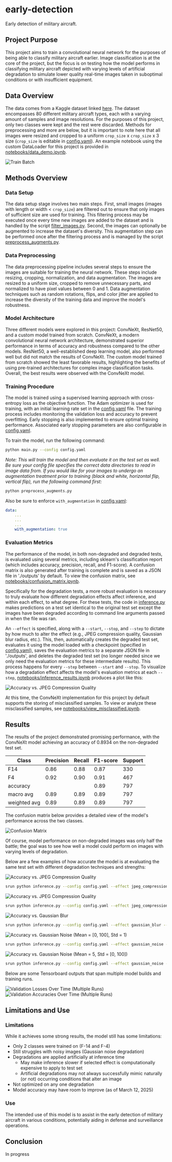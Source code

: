 # early-detection
Early detection of military aircraft.

## Project Purpose
This project aims to train a convolutional neural network for the purposes of being able to classify military aircraft earlier. Image classification is at the core of the project, but the focus is on testing how the model performs in classifying military aircraft depicted with varying levels of artificial degradation to simulate lower quality real-time images taken in suboptimal conditions or with insufficient equipment.

## Data Overview
The data comes from a Kaggle dataset linked [here](https://www.kaggle.com/datasets/a2015003713/militaryaircraftdetectiondataset?resource=download). The dataset encompasses 80 different military aircraft types, each with a varying amount of samples and image resolutions. For the purposes of this project, only two classes were kept and the rest were discarded. Methods for preprocessing and more are below, but it is important to note here that all images were resized and cropped to a uniform `crop_size` x `crop_size` x 3 size (`crop_size` is editable in [config.yaml](config.yaml)). An example notebook using the custom DataLoader for this project is provided in [notebooks/data_demo.ipynb](notebooks/data_demo.ipynb).

![Train Batch](assets/train_batch.png)

## Methods Overview
### Data Setup
The data setup stage involves two main steps. First, small images (images with length or width < `crop_size`) are filtered out to ensure that only images of sufficient size are used for training. This filtering process may be executed once every time new images are added to the dataset and is handled by the script [filter_images.py](filter_images.py). Second, the images can optionally be augmented to increase the dataset's diversity. This augmentation step can be performed once after the filtering process and is managed by the script [preprocess_augments.py](preprocess_augments.py).

### Data Preprocessing
The data preprocessing pipeline includes several steps to ensure the images are suitable for training the neural network. These steps include resizing, cropping, normalization, and data augmentation. The images are resized to a uniform size, cropped to remove unnecessary parts, and normalized to have pixel values between 0 and 1. Data augmentation techniques such as random rotations, flips, and color jitter are applied to increase the diversity of the training data and improve the model's robustness.

### Model Architecture
Three different models were explored in this project: ConvNeXt, ResNet50, and a custom model trained from scratch. ConvNeXt, a modern convolutional neural network architecture, demonstrated superior performance in terms of accuracy and robustness compared to the other models. ResNet50, a well-established deep learning model, also performed well but did not match the results of ConvNeXt. The custom model trained from scratch showed the least favorable results, highlighting the benefits of using pre-trained architectures for complex image classification tasks. Overall, the best results were observed with the ConvNeXt model.

### Training Procedure
The model is trained using a supervised learning approach with cross-entropy loss as the objective function. The Adam optimizer is used for training, with an initial learning rate set in the [config.yaml](config.yaml) file. The training process includes monitoring the validation loss and accuracy to prevent overfitting. Early stopping is also implemented to ensure optimal training performance. Associated early stopping parameters are also configurable in [config.yaml](config.yaml).

To train the model, run the following command:
```bash
python main.py --config config.yaml
```
*Note: This will train the model and then evaluate it on the test set as well. Be sure your config file specifies the correct data directories to read in image data from. If you would like for your images to undergo an augmentation treatment prior to training (black and white, horizontal flip, vertical flip), run the following command first:*
```bash
python preprocess_augments.py
```
Also be sure to enforce `with_augmentation` in [config.yaml](config.yaml):
```yaml
data:
    ...
    ...
    ...
    with_augmentation: true
```

### Evaluation Metrics
The performance of the model, in both non-degraded and degraded tests, is evaluated using several metrics, including sklearn's classification report (which includes accuracy, precision, recall, and F1-score). A confusion matrix is also generated after training is complete and is saved as a JSON file in './outputs' by default. To view the confusion matrix, see [notebooks/confusion_matrix.ipynb](notebooks/confusion_matrix.ipynb).

Specifically for the degradation tests, a more robust evaluation is necessary to truly evaluate how different degradation effects affect inference, and within each effect, to what degree. For these tests, the code in [inference.py](inference.py) makes predictions on a test set identical to the original test set except the images have been degraded according to command line arguments passed in when the file was ran.

An `--effect` is specified, along with a `--start`, `--stop`, and `--step` to dictate by how much to alter the effect (e.g., JPEG compression quality, Gaussian blur radius, etc.). This, then, automatically creates the degraded test set, evaluates it using the model loaded with a checkpoint (specified in [config.yaml](config.yaml)), saves the evaluation metrics to a separate JSON file in './outputs', and deletes the degraded test set (no longer needed since we only need the evaluation metrics for these intermediate results). This process happens for every `--step` between `--start` and `--stop`. To visualize how a degradation effect affects the model's evaluation metrics at each `--step`, [notebooks/inference_results.ipynb](notebooks/inference_results.ipynb) produces a plot like this:

![Accuracy vs. JPEG Compression Quality](assets/acc_effect_graphs/jpeg_compression_quality_1.0_81.0_5_0.8934.png)

At this time, the ConvNeXt implementation for this project by default supports the storing of misclassified samples. To view or analyze these misclassified samples, see [notebooks/view_misclassified.ipynb](notebooks/view_misclassified.ipynb).

## Results
The results of the project demonstrated promising performance, with the ConvNeXt model achieving an accuracy of 0.8934 on the non-degraded test set.

| Class       | Precision | Recall | F1-score | Support |
| ----------- | --------- | ------ | -------- | ------- |
| F14         | 0.86      | 0.88   | 0.87     | 330     |
| F4          | 0.92      | 0.90   | 0.91     | 467     |
| accuracy    |           |        | 0.89     | 797     |
| macro avg   | 0.89      | 0.89   | 0.89     | 797     |
| weighted avg| 0.89      | 0.89   | 0.89     | 797     |

The confusion matrix below provides a detailed view of the model's performance across the two classes.

![Confusion Matrix](assets/confusion_matrix_0.8934.png)

Of course, model performance on non-degraded images was only half the battle; the goal was to see how well a model could perform on images with varying levels of degradation.

Below are a few examples of how accurate the model is at evaluating the same test set with different degradation techniques and strengths:

![Accuracy vs. JPEG Compression Quality](assets/acc_effect_graphs/jpeg_compression_quality_1.0_81.0_5_0.8934.png)
```bash
srun python inference.py --config config.yaml --effect jpeg_compression --start 1 --stop 81 --step 20 --input_dir /projects/dsci410_510/Levin_MAED/data/split_aug/test --output_dir /projects/dsci410_510/Levin_MAED/data/test_degraded2 --parameter_name "JPEG Compression Quality"
```

![Accuracy vs. JPEG Compression Quality](assets/acc_effect_graphs/jpeg_compression_quality_1.0_21.0_11_0.8934.png)
```bash
srun python inference.py --config config.yaml --effect jpeg_compression --start 1 --stop 21 --step 2 --input_dir /projects/dsci410_510/Levin_MAED/data/split_aug/test --output_dir /projects/dsci410_510/Levin_MAED/data/test_degraded2 --parameter_name "JPEG Compression Quality"
```

![Accuracy vs. Gaussian Blur](assets/acc_effect_graphs/gaussian_blur_1.0_5.0_5_0.8934.png)
```bash
srun python inference.py --config config.yaml --effect gaussian_blur --start 1 --stop 5 --step 1 --input_dir /projects/dsci410_510/Levin_MAED/data/split_aug/test --output_dir /projects/dsci410_510/Levin_MAED/data/test_degraded2 --parameter_name "Gaussian Blur"
```

![Accuracy vs. Gaussian Noise (Mean = [0, 100], Std = 1)](assets/acc_effect_graphs/gaussian_noise_(mean_=_[0,_100],_std_=_1)__0.0_100.0_11_0.8934.png)
```bash
srun python inference.py --config config.yaml --effect gaussian_noise --start 0 --stop 100 --step 10 --input_dir /projects/dsci410_510/Levin_MAED/data/split_aug/test --output_dir /projects/dsci410_510/Levin_MAED/data/test_degraded2  --parameter_name "Gaussian Noise (Mean = [0, 100], Std = 1)" --gaussian_noise_std 1
```

![Accuracy vs. Gaussian Noise (Mean = 5, Std = [0, 100])](assets/acc_effect_graphs/gaussian_noise_(mean_=_5,_std_=_[0,_100])__0.0_100.0_6_0.8934.png)
```bash
srun python inference.py --config config.yaml --effect gaussian_noise --start 0 --stop 100 --step 20 --input_dir /projects/dsci410_510/Levin_MAED/data/split_aug/test --output_dir /projects/dsci410_510/Levin_MAED/data/test_degraded2  --parameter_name "Gaussian Noise (Mean = 2, Std = [0, 50]) " --gaussian_noise_mean 5
```

Below are some Tensorboard outputs that span multiple model builds and training runs.

![Validation Losses Over Time (Multiple Runs)](assets/validation_loss_graph.png)
![Validation Accuracies Over Time (Multiple Runs)](assets/validation_accuracy_graph.png)

## Limitations and Use
### Limitations
While it achieves some strong results, the model still has some limitations:
* Only 2 classes were trained on (F-14 and F-4)
* Still struggles with noisy images (Gaussian noise degradation)
* Degradations are applied artificially at inference time
    * May make inference slower if selected effect is computationally expensive to apply to test set
    * Artificial degradations may not always successfully mimic naturally (or not) occurring conditions that alter an image
* Not optimized on any one degradation
* Model accuracy may have room to improve (as of March 12, 2025)

### Use
The intended use of this model is to assist in the early detection of military aircraft in various conditions, potentially aiding in defense and surveillance operations.

## Conclusion
In progress